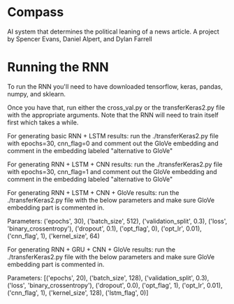 # Compass
AI system that determines the political leaning of a news article. A project by Spencer Evans, Daniel Alpert, and Dylan Farrell


# Running the RNN
To run the RNN you'll need to have downloaded tensorflow, keras, pandas, numpy, and sklearn. 

Once you have that, run either the cross_val.py or the transferKeras2.py file with the appropriate arguments. Note that the RNN will need to train itself first which takes a while. 

For generating basic RNN + LSTM results:
run the ./transferKeras2.py file with epochs=30, cnn_flag=0 and comment out the GloVe embedding and comment in the embedding labeled "alternative to GloVe"

For generating RNN + LSTM + CNN results:
run the ./transferKeras2.py file with epochs=30, cnn_flag=1 and comment out the GloVe embedding and comment in the embedding labeled "alternative to GloVe"

For generating RNN + LSTM + CNN + GloVe results:
run the ./transferKeras2.py file with the below parameters and make sure GloVe embedding part is commented in. 

Parameters:
('epochs', 30), ('batch_size', 512), ('validation_split', 0.3), ('loss', 'binary_crossentropy'), ('dropout', 0.1), ('opt_flag', 0), ('opt_lr', 0.01), ('cnn_flag', 1), ('kernel_size', 64)


For generating RNN + GRU + CNN + GloVe results:
run the ./transferKeras2.py file with the below parameters and make sure GloVe embedding part is commented in. 

Parameters:
[('epochs', 20), ('batch_size', 128), ('validation_split', 0.3), ('loss', 'binary_crossentropy'), ('dropout', 0.0), ('opt_flag', 1), ('opt_lr', 0.01), ('cnn_flag', 1), ('kernel_size', 128), ('lstm_flag', 0)]
